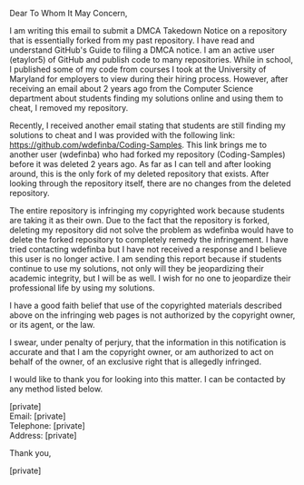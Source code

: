Dear To Whom It May Concern,

I am writing this email to submit a DMCA Takedown Notice on a repository
that is essentially forked from my past repository. I have read and
understand GitHub's Guide to filing a DMCA notice. I am an active user
(etaylor5) of GitHub and publish code to many repositories. While in
school, I published some of my code from courses I took at the University
of Maryland for employers to view during their hiring process. However,
after receiving an email about 2 years ago from the Computer Science
department about students finding my solutions online and using them to
cheat, I removed my repository.

Recently, I received another email stating that students are still finding
my solutions to cheat and I was provided with the following link:
https://github.com/wdefinba/Coding-Samples. This link brings me to another
user (wdefinba) who had forked my repository (Coding-Samples) before it was
deleted 2 years ago. As far as I can tell and after looking around, this is
the only fork of my deleted repository that exists. After looking through
the repository itself, there are no changes from the deleted repository.

The entire repository is infringing my copyrighted work because students
are taking it as their own. Due to the fact that the repository is forked,
deleting my repository did not solve the problem as wdefinba would have to
delete the forked repository to completely remedy the infringement. I have
tried contacting wdefinba but I have not received a response and I believe
this user is no longer active. I am sending this report because if students
continue to use my solutions, not only will they be jeopardizing their
academic integrity, but I will be as well. I wish for no one to jeopardize
their professional life by using my solutions.

I have a good faith belief that use of the copyrighted materials described
above on the infringing web pages is not authorized by the copyright owner,
or its agent, or the law.

I swear, under penalty of perjury, that the information in this
notification is accurate and that I am the copyright owner, or am
authorized to act on behalf of the owner, of an exclusive right that is
allegedly infringed.

I would like to thank you for looking into this matter. I can be contacted
by any method listed below.

[private]  
Email: [private]  
Telephone: [private]  
Address: [private]  

Thank you,

[private]  
